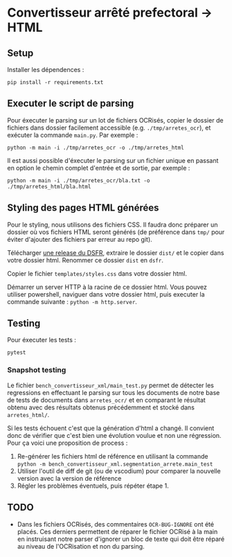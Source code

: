 Convertisseur arrêté prefectoral -> HTML
============================================

Setup
------

Installer les dépendences :

```
pip install -r requirements.txt
```


Executer le script de parsing
-----------------------------------

Pour éxecuter le parsing sur un lot de fichiers OCRisés, copier le dossier de fichiers dans dossier facilement accessible (e.g. `./tmp/arretes_ocr`), et exécuter la commande `main.py`. Par exemple :

```
python -m main -i ./tmp/arretes_ocr -o ./tmp/arretes_html
```

Il est aussi possible d'éxecuter le parsing sur un fichier unique en passant en option le chemin complet d'entrée et de sortie, par exemple :

```
python -m main -i ./tmp/arretes_ocr/bla.txt -o ./tmp/arretes_html/bla.html
```


Styling des pages HTML générées
-----------------------------------

Pour le styling, nous utilisons des fichiers CSS. Il faudra donc préparer un dossier où vos fichiers HTML seront générés (de préférence dans `tmp/` pour éviter d'ajouter des fichiers par erreur au repo git).

Télécharger [une release du DSFR](https://github.com/GouvernementFR/dsfr/releases/download/v1.13.0/dsfr-v1.13.0.zip), extraire le dossier `dist/` et le copier dans votre dossier html. Renommer ce dossier `dist` en `dsfr`.

Copier le fichier `templates/styles.css` dans votre dossier html.

Démarrer un server HTTP à la racine de ce dossier html. Vous pouvez utiliser powershell, naviguer dans votre dossier html, puis executer la commande suivante : `python -m http.server`.


Testing
-----------

Pour éxecuter les tests :

```
pytest
```

### Snapshot testing

Le fichier `bench_convertisseur_xml/main_test.py` permet de détecter les regressions en effectuant le parsing sur tous les documents de notre base de tests de documents dans `arretes_ocr/` et en comparant le résultat obtenu avec des résultats obtenus précédemment et stocké dans `arretes_html/`.

Si les tests échouent c'est que la génération d'html a changé. Il convient donc de vérifier que c'est bien une évolution voulue et non une régression. Pour ça voici une proposition de process : 

1. Re-générer les fichiers html de référence en utilisant la commande `python -m bench_convertisseur_xml.segmentation_arrete.main_test`
2. Utiliser l'outil de diff de git (ou de vscodium) pour comparer la nouvelle version avec la version de référence
3. Régler les problèmes éventuels, puis répéter étape 1. 


TODO 
-----------

- Dans les fichiers OCRisés, des commentaires `OCR-BUG-IGNORE` ont été placés. Ces derniers permettent de réparer le fichier OCRisé à la main en instruisant notre parser d'ignorer un bloc de texte qui doit être réparé au niveau de l'OCRisation et non du parsing.